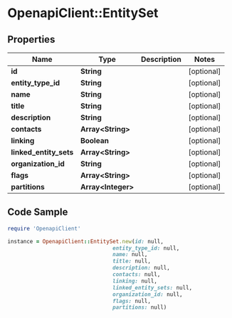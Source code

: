 # OpenapiClient::EntitySet

## Properties

Name | Type | Description | Notes
------------ | ------------- | ------------- | -------------
**id** | **String** |  | [optional] 
**entity_type_id** | **String** |  | [optional] 
**name** | **String** |  | [optional] 
**title** | **String** |  | [optional] 
**description** | **String** |  | [optional] 
**contacts** | **Array&lt;String&gt;** |  | [optional] 
**linking** | **Boolean** |  | [optional] 
**linked_entity_sets** | **Array&lt;String&gt;** |  | [optional] 
**organization_id** | **String** |  | [optional] 
**flags** | **Array&lt;String&gt;** |  | [optional] 
**partitions** | **Array&lt;Integer&gt;** |  | [optional] 

## Code Sample

```ruby
require 'OpenapiClient'

instance = OpenapiClient::EntitySet.new(id: null,
                                 entity_type_id: null,
                                 name: null,
                                 title: null,
                                 description: null,
                                 contacts: null,
                                 linking: null,
                                 linked_entity_sets: null,
                                 organization_id: null,
                                 flags: null,
                                 partitions: null)
```


